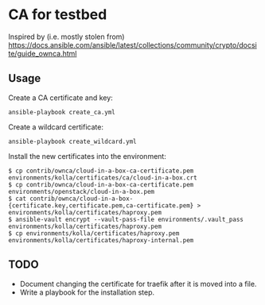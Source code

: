# CA for testbed

Inspired by (i.e. mostly stolen from)
https://docs.ansible.com/ansible/latest/collections/community/crypto/docsite/guide_ownca.html

## Usage

Create a CA certificate and key:

```
ansible-playbook create_ca.yml
```

Create a wildcard certificate:

```
ansible-playbook create_wildcard.yml
```

Install the new certificates into the environment:

```
$ cp contrib/ownca/cloud-in-a-box-ca-certificate.pem environments/kolla/certificates/ca/cloud-in-a-box.crt
$ cp contrib/ownca/cloud-in-a-box-ca-certificate.pem environments/openstack/cloud-in-a-box.pem
$ cat contrib/ownca/cloud-in-a-box-{certificate.key,certificate.pem,ca-certificate.pem} > environments/kolla/certificates/haproxy.pem
$ ansible-vault encrypt --vault-pass-file environments/.vault_pass environments/kolla/certificates/haproxy.pem
$ cp environments/kolla/certificates/haproxy.pem environments/kolla/certificates/haproxy-internal.pem
```

## TODO

* Document changing the certificate for traefik after it is moved into a file.
* Write a playbook for the installation step.
